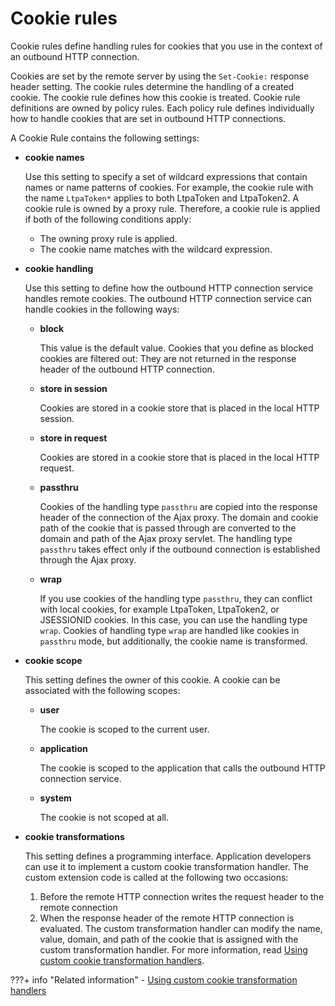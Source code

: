 # Cookie rules

Cookie rules define handling rules for cookies that you use in the context of an outbound HTTP connection.

Cookies are set by the remote server by using the `Set-Cookie:` response header setting. The cookie rules determine the handling of a created cookie. The cookie rule defines how this cookie is treated. Cookie rule definitions are owned by policy rules. Each policy rule defines individually how to handle cookies that are set in outbound HTTP connections.

A Cookie Rule contains the following settings:

-   **cookie names**

    Use this setting to specify a set of wildcard expressions that contain names or name patterns of cookies. For example, the cookie rule with the name `LtpaToken*` applies to both LtpaToken and LtpaToken2. A cookie rule is owned by a proxy rule. Therefore, a cookie rule is applied if both of the following conditions apply:

    -   The owning proxy rule is applied.
    -   The cookie name matches with the wildcard expression.
-   **cookie handling**

    Use this setting to define how the outbound HTTP connection service handles remote cookies. The outbound HTTP connection service can handle cookies in the following ways:

    -   **block**

        This value is the default value. Cookies that you define as blocked cookies are filtered out: They are not returned in the response header of the outbound HTTP connection.

    -   **store in session**

        Cookies are stored in a cookie store that is placed in the local HTTP session.

    -   **store in request**

        Cookies are stored in a cookie store that is placed in the local HTTP request.

    -   **passthru**

        Cookies of the handling type `passthru` are copied into the response header of the connection of the Ajax proxy. The domain and cookie path of the cookie that is passed through are converted to the domain and path of the Ajax proxy servlet. The handling type `passthru` takes effect only if the outbound connection is established through the Ajax proxy.

    -   **wrap**

        If you use cookies of the handling type `passthru`, they can conflict with local cookies, for example LtpaToken, LtpaToken2, or JSESSIONID cookies. In this case, you can use the handling type `wrap`. Cookies of handling type `wrap` are handled like cookies in `passthru` mode, but additionally, the cookie name is transformed.

-   **cookie scope**

    This setting defines the owner of this cookie. A cookie can be associated with the following scopes:

    -   **user**

        The cookie is scoped to the current user.

    -   **application**

        The cookie is scoped to the application that calls the outbound HTTP connection service.

    -   **system**

        The cookie is not scoped at all.

-   **cookie transformations**

    This setting defines a programming interface. Application developers can use it to implement a custom cookie transformation handler. The custom extension code is called at the following two occasions:

    1.  Before the remote HTTP connection writes the request header to the remote connection
    2.  When the response header of the remote HTTP connection is evaluated.
    The custom transformation handler can modify the name, value, domain, and path of the cookie that is assigned with the custom transformation handler. For more information, read [Using custom cookie transformation handlers](../../programmatic_extensions_outbound_http_connections/using_custom_cookie_transformation_handlers/index.md).



???+ info "Related information"
    - [Using custom cookie transformation handlers](../../programmatic_extensions_outbound_http_connections/using_custom_cookie_transformation_handlers/index.md)
